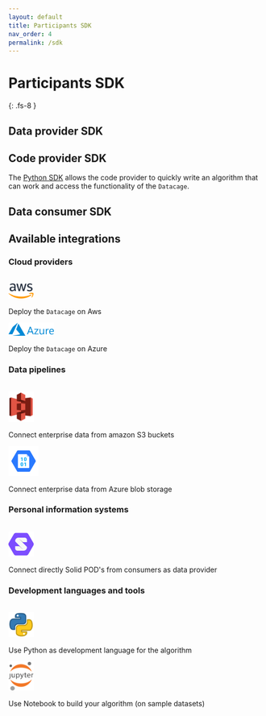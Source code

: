 ```yaml
---
layout: default
title: Participants SDK
nav_order: 4
permalink: /sdk
---
```


# Participants SDK
{: .fs-8 }

## Data provider SDK

## Code provider SDK
The [Python SDK](https://datavillage-me.github.io/dv-utils/) allows the code provider to quickly write an algorithm that can work and access the functionality of the `Datacage`.

## Data consumer SDK


## Available integrations

### Cloud providers
<br/>
<img classname="testclassname" style="width: 50px" src="assets/images/logo-aws.png">

Deploy the `Datacage` on Aws

<img classname="testclassname" style="width: 90px" src="assets/images/logo-azure.png">

Deploy the `Datacage` on Azure

### Data pipelines
<br/>
<img classname="testclassname" style="width: 50px" src="assets/images/logo-s3.png">

Connect enterprise data from amazon S3 buckets 

<img classname="testclassname" style="width: 60px" src="assets/images/logo-azureblob.png">

Connect enterprise data from Azure blob storage 

### Personal information systems
<br/>
<img classname="testclassname" style="width: 50px" src="assets/images/solid-logo.png">

Connect directly Solid POD's from consumers as data provider

### Development languages and tools
<br/>

<img classname="testclassname" style="width: 50px" src="assets/images/logo-python.webp">

Use Python as development language for the algorithm

<img classname="testclassname" style="width: 50px" src="assets/images/jupyter-logo.png">

Use Notebook to build your algorithm (on sample datasets) 